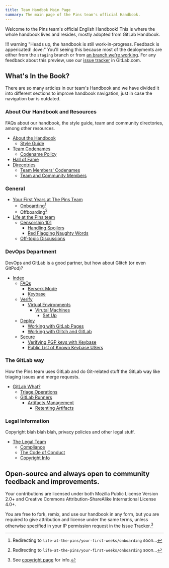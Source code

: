 ```yaml
---
title: Team Handbok Main Page
summary: The main page of the Pins team's official Handbook.
---
```


Welcome to the Pins team's official English Handbook! This is where the whole handbook lives and resides, mostly adopted from GitLab Handbook.

!!! warning "Heads up, the handbook is still work-in-progress. Feedback is appericated! :love:"
    You'll seeing this because most of the deployments are either from the `staging` branch or from
    [an branch we're working](https://gitlab.com/MadeByThePinsTeam-DevLabs/official-handbook/pipelines). For any feedback about this preview,
    use our [issue tracker](https://gitlab.com/MadeByThePinsTeam-DevLabs/official-handbook/issues) in GitLab.com.

## What's In the Book?
There are so many articles in our team's Handbook and we have divided it into different sections to improve handbook navigation, just in case the navigation bar is outdated.

### About Our Handbook and Resources
FAQs about our handbook, the style guide, team and community directories, among other resources.

* [About the Handbook](about)
    * [Style Guide](about/CONTRIBUTING/style-guide)
* [Team Codenames](codenames)
    * [Codename Policy](codenames#codename-policy)
* [Hall of Fame](hall-of-fame)
* [Direcotries](directory)
    * [Team Members' Codenames](directory/codenames)
    * [Team and Community Members](directory/team-members)

### General
* [Your First Years at The Pins Team](your-first-years)
    * [Onboarding](your-first-years/onboarding)[^1]
    * [Offboarding](your-first-years/offboarding)[^1]
* [Life at the Pins team](life-at-the-pins)
    * [Censorship 101](life-at-the-pins/censorship-101)
        * [Handling Spoilers](handbook/life-at-the-pins/censorship-101/handling-spoilers)
        * [Red Flagging Naughty Words](life-at-the-pins/censorship-101/red-flagging-naughty-words)
    * [Off-topic Discussions](life-at-the-pins/off-topic-and-shitposting)

### DevOps Department
DevOps and GitLab is a good partner, but how about Glitch (or even GitPod)?

* [Index](devops)
    * [FAQs](devops/faqs)
        * [Berserk Mode](devops/faqs/berserk-mode)
        * [Keybase](devops/faqs/keybase)
    * [Verify](devops/verify)
      * [Virtual Environments](devops/verify/virtual-env)
        * [Virutal Machines](devops/verify/virtual-env/virtual-machines)
          * [Set Up](devops/verify/virtual-env/virtual-machines/set-up)
    * [Deploy](devops/deploy)
        * [Working with GitLab Pages](devops/deploy/gl-pages)
        * [Working with Glitch and GitLab](devops/deploy/gitlab-and-glitch)
    * [Secure](devops/secure)
        * [Verifying PGP keys with Keybase](devops/secure/verfying-keys-with-keybase)
        * [Public List of Known Keybase USers](devops/secure/members-with-keybase)


### The GitLab way
How the Pins team uses GitLab and do Git-related stuff the GitLab way like triaging issues and merge requests.

* [GitLab What?](the-gitlab-way#gitlab-what)
    * [Triage Operations](the-gitlab-way/triage-ops)
    * [GitLab Runners](the-gitlab-way/runners)
        * [Artifacts Management](the-gitlab-way/runners/artifacts-management)
            * [Retenting Artifacts](the-gitlab-way/runners/artifacts-management/retention)

### Legal Information
Copyright blah blah blah, privacy policies and other legal stuff.

* [The Legal Team](legal)
    * [Compliance](legal/global-compliance)
    * [The Code of Conduct](about/code-of-conduct)
    * [Copyright Info](copyright)

## Open-source and always open to community feedback and improvements.
Your contributions are licensed under both Mozilla Public License Version 2.0+ and Creative Commons Attribution-ShareAlike International License 4.0+.

You are free to fork, remix, and use our handbook in any form, but you are required to give attribution and license under the same terms, unless otherwise specified in your IP permission request in the Issue Tracker.[^2]

[^1]: Redirecting to `life-at-the-pins/your-first-weeks/onboarding` soon...
[^2]: See [copyright page](copyright) for info.
[^3]: Redirecting to `life-at-the-pins/your-last-weeks/offboarding` soon...
